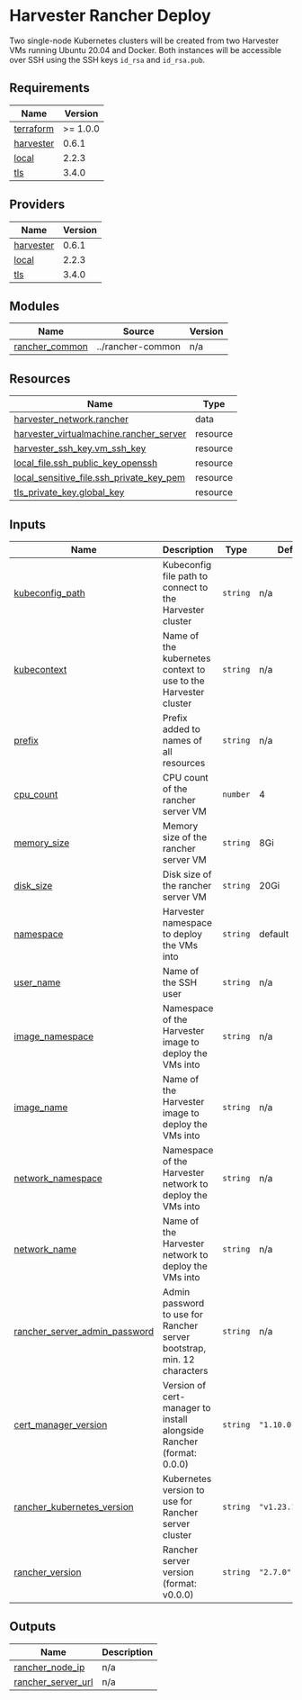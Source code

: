 # Harvester Rancher Deploy

Two single-node Kubernetes clusters will be created from two Harvester VMs running Ubuntu 20.04 and Docker.
Both instances will be accessible over SSH using the SSH keys `id_rsa` and `id_rsa.pub`.

<!-- BEGIN_TF_DOCS -->
## Requirements

| Name | Version |
|------|---------|
| <a name="requirement_terraform"></a> [terraform](#requirement\_terraform) | >= 1.0.0 |
| <a name="requirement_harvester"></a> [harvester](#requirement\_harvester) | 0.6.1 |
| <a name="requirement_local"></a> [local](#requirement\_local) | 2.2.3 |
| <a name="requirement_tls"></a> [tls](#requirement\_tls) | 3.4.0 |

## Providers

| Name | Version |
|------|---------|
| <a name="provider_harvester"></a> [harvester](#provider\_harvester) | 0.6.1 |
| <a name="provider_local"></a> [local](#provider\_local) | 2.2.3 |
| <a name="provider_tls"></a> [tls](#provider\_tls) | 3.4.0 |

## Modules

| Name | Source | Version |
|------|--------|---------|
| <a name="module_rancher_common"></a> [rancher\_common](#module\_rancher\_common) | ../rancher-common | n/a |

## Resources

| Name | Type |
|------|------|
| [harvester_network.rancher](https://registry.terraform.io/providers/harvester/harvester/latest/docs/data-sources/network) | data |
| [harvester_virtualmachine.rancher_server](https://registry.terraform.io/providers/harvester/harvester/latest/docs/resources/virtualmachine) | resource |
| [harvester_ssh_key.vm_ssh_key](https://registry.terraform.io/providers/harvester/harvester/latest/docs/resources/ssh_key) | resource |
| [local_file.ssh_public_key_openssh](https://registry.terraform.io/providers/hashicorp/local/2.2.3/docs/resources/file) | resource |
| [local_sensitive_file.ssh_private_key_pem](https://registry.terraform.io/providers/hashicorp/local/2.2.3/docs/resources/sensitive_file) | resource |
| [tls_private_key.global_key](https://registry.terraform.io/providers/hashicorp/tls/3.4.0/docs/resources/private_key) | resource |

## Inputs

| Name | Description | Type | Default | Required |
|------|-------------|------|---------|:--------:|
| <a name="input_kubeconfig_path"></a> [kubeconfig\_path](#kubeconfig\_path) | Kubeconfig file path to connect to the Harvester cluster | `string` | n/a | yes |
| <a name="input_kubecontexth"></a> [kubecontext](#kubecontext) | Name of the kubernetes context to use to the Harvester cluster | `string` | n/a | yes |
| <a name="input_prefix"></a> [prefix](#input\_prefix) | Prefix added to names of all resources | `string` | n/a | yes |
| <a name="input_cpu_count"></a> [cpu_count](#cpu\_count) | CPU count of the rancher server VM | `number` | 4 | yes |
| <a name="input_memory_size"></a> [memory_size](#memory\_size) | Memory size of the rancher server VM | `string` | 8Gi | yes |
| <a name="input_disk_size"></a> [disk_size](#disk\_size) | Disk size of the rancher server VM | `string` | 20Gi | yes |
| <a name="input_namespace"></a> [namespace](#namespace) | Harvester namespace to deploy the VMs into | `string` | default | yes |
| <a name="input_user_name"></a> [user\_name](#user\_name) | Name of the SSH user | `string` | n/a | yes |
| <a name="input_image_namespace"></a> [image\_namespace](#image\_namespace) | Namespace of the Harvester image to deploy the VMs into | `string` | n/a | yes |
| <a name="input_image_name"></a> [image\_name](#image\_name) | Name of the Harvester image to deploy the VMs into | `string` | n/a | yes |
| <a name="input_network_namespace"></a> [network\_namespace](#network\_namespace) | Namespace of the Harvester network to deploy the VMs into | `string` | n/a | yes |
| <a name="input_network_name"></a> [network\_name](#network\_name) | Name of the Harvester network to deploy the VMs into | `string` | n/a | yes |
| <a name="input_rancher_server_admin_password"></a> [rancher\_server\_admin\_password](#input\_rancher\_server\_admin\_password) | Admin password to use for Rancher server bootstrap, min. 12 characters | `string` | n/a | yes |
| <a name="input_cert_manager_version"></a> [cert\_manager\_version](#input\_cert\_manager\_version) | Version of cert-manager to install alongside Rancher (format: 0.0.0) | `string` | `"1.10.0"` | no |
| <a name="input_rancher_kubernetes_version"></a> [rancher\_kubernetes\_version](#input\_rancher\_kubernetes\_version) | Kubernetes version to use for Rancher server cluster | `string` | `"v1.23.14+k3s1"` | no |
| <a name="input_rancher_version"></a> [rancher\_version](#input\_rancher\_version) | Rancher server version (format: v0.0.0) | `string` | `"2.7.0"` | no |

## Outputs

| Name | Description |
|------|-------------|
| <a name="output_rancher_node_ip"></a> [rancher\_node\_ip](#output\_rancher\_node\_ip) | n/a |
| <a name="output_rancher_server_url"></a> [rancher\_server\_url](#output\_rancher\_server\_url) | n/a |
<!-- END_TF_DOCS -->
